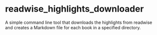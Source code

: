 # readwise_highlights_downloader
A simple command line tool that downloads the highlights from readwise and creates a Markdown file for each book in a specified directory.
